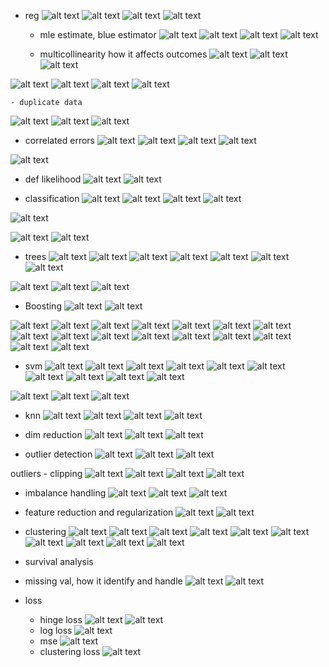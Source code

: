 - reg
![alt text](image-15.png)
![alt text](image-16.png)
![alt text](image-22.png)
![alt text](image-24.png)



    - mle estimate, blue estimator
![alt text](image-2.png)
![alt text](image-3.png)
![alt text](image-4.png)
![alt text](image-5.png)
    
    
    - multicollinearity how it affects outcomes
![alt text](image-6.png)
![alt text](image-7.png)
![alt text](image-8.png)

![alt text](image-9.png)
![alt text](image-10.png)
![alt text](image-11.png)
![alt text](image-18.png)


    - duplicate data
![alt text](image-12.png)
![alt text](image-13.png)
![alt text](image-14.png)

- correlated errors
![alt text](image-26.png)
![alt text](image-27.png)
![alt text](image-28.png)
![alt text](image-29.png)

![alt text](image-30.png)

- def likelihood
![alt text](image.png)
![alt text](image-1.png)

- classification
![alt text](image-35.png)
![alt text](image-31.png)
![alt text](image-32.png)
![alt text](image-33.png)

![alt text](image-34.png)

![alt text](image-36.png)
![alt text](image-41.png)

- trees
![alt text](image-38.png)
![alt text](image-39.png)
![alt text](image-40.png)
![alt text](image-42.png)
![alt text](image-43.png)
![alt text](image-44.png)
![alt text](image-45.png)


![alt text](image-46.png)
![alt text](image-49.png)
![alt text](image-50.png)


- Boosting 
![alt text](image-47.png)
![alt text](image-48.png)

![alt text](image-51.png)
![alt text](image-52.png)
![alt text](image-53.png)
![alt text](image-54.png)
![alt text](image-55.png)
![alt text](image-56.png)
![alt text](image-57.png)
![alt text](image-58.png)
![alt text](image-59.png)
![alt text](image-60.png)
![alt text](image-61.png)
![alt text](image-62.png)
![alt text](image-63.png)
![alt text](image-64.png)
![alt text](image-66.png)
![alt text](image-67.png)


- svm
![alt text](image-65.png)
![alt text](image-68.png)
![alt text](image-69.png)
![alt text](image-70.png)
![alt text](image-71.png)
![alt text](image-72.png)
![alt text](image-73.png)
![alt text](image-74.png)
![alt text](image-75.png)
![alt text](image-76.png)

![alt text](image-77.png)
![alt text](image-78.png)
![alt text](image-79.png)

- knn
![alt text](image-80.png)
![alt text](image-81.png)
![alt text](image-82.png)
![alt text](image-83.png)

- dim reduction
![alt text](image-84.png)
![alt text](image-85.png)
![alt text](image-86.png)

- outlier detection
![alt text](image-17.png)
![alt text](image-87.png)
![alt text](image-88.png)

outliers - clipping
![alt text](image-89.png)
![alt text](image-90.png)
![alt text](image-91.png)
![alt text](image-92.png)

- imbalance handling
![alt text](image-93.png)
![alt text](image-94.png)
![alt text](image-95.png)

- feature reduction and regularization
![alt text](image-20.png)
![alt text](image-21.png)

- clustering
![alt text](image-96.png)
![alt text](image-97.png)
![alt text](image-98.png)
![alt text](image-99.png)
![alt text](image-100.png)
![alt text](image-101.png)
![alt text](image-102.png)
![alt text](image-103.png)
![alt text](image-104.png)
![alt text](image-105.png)

- survival analysis

- missing val, how it identify and handle
![alt text](image-19.png)
![alt text](image-23.png)

- loss
    - hinge loss
![alt text](image-109.png)
![alt text](image-110.png)
    - log loss
![alt text](image-108.png)
    - mse
![alt text](image-107.png)
    - clustering loss
![alt text](image-106.png)



